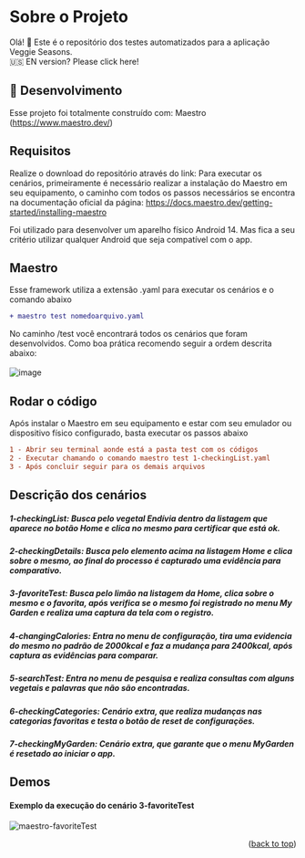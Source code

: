 <a id="readme-top"></a>
# Sobre o Projeto
Olá! 👋
Este é o repositório dos testes automatizados para a aplicação Veggie Seasons. </br>
🇺🇸 EN version? Please click here! 

## 🔧 Desenvolvimento
Esse projeto foi totalmente construído com: Maestro (https://www.maestro.dev/)

## Requisitos
Realize o download do repositório através do link: 
Para executar os cenários, primeiramente é necessário realizar a instalação do Maestro em seu equipamento, o caminho com todos os passos necessários se encontra na documentação oficial da página: 
https://docs.maestro.dev/getting-started/installing-maestro

Foi utilizado para desenvolver um aparelho físico Android 14. 
Mas fica a seu critério utilizar qualquer Android que seja compatível com o app.


## Maestro
Esse framework utiliza a extensão .yaml para executar os cenários e o comando abaixo
```diff
+ maestro test nomedoarquivo.yaml
```
No caminho /test você encontrará todos os cenários que foram desenvolvidos. 
Como boa prática recomendo seguir a ordem descrita abaixo:  
</br>
![image](https://github.com/user-attachments/assets/e5ae926b-2d41-4939-87e9-7b3c70d32717)

## Rodar o código
Após instalar o Maestro em seu equipamento e estar com seu emulador ou dispositivo físico configurado, basta executar os passos abaixo
```diff
1 - Abrir seu terminal aonde está a pasta test com os códigos
2 - Executar chamando o comando maestro test 1-checkingList.yaml
3 - Após concluir seguir para os demais arquivos
```
## Descrição dos cenários
##### 1-checkingList: Busca pelo vegetal Endívia dentro da listagem que aparece no botão Home e clica no mesmo para certificar que está ok.
##### 2-checkingDetails: Busca pelo elemento acima na listagem Home e clica sobre o mesmo, ao final do processo é capturado uma evidência para comparativo.
##### 3-favoriteTest: Busca pelo limão na listagem da Home, clica sobre o mesmo e o favorita, após verifica se o mesmo foi registrado no menu My Garden e realiza uma captura da tela com o registro.
##### 4-changingCalories: Entra no menu de configuração, tira uma evidencia do mesmo no padrão de 2000kcal e faz a mudança para 2400kcal, após captura as evidências para comparar.
##### 5-searchTest: Entra no menu de pesquisa e realiza consultas com alguns vegetais e palavras que não são encontradas.
##### 6-checkingCategories: Cenário extra, que realiza mudanças nas categorias favoritas e testa o botão de reset de configuraçöes.
##### 7-checkingMyGarden: Cenário extra, que garante que o menu MyGarden é resetado ao iniciar o app.

## Demos
#### Exemplo da execução do cenário 3-favoriteTest
![maestro-favoriteTest](https://github.com/user-attachments/assets/01e0d94e-dcd7-477e-8027-150c7690d52b)



<p align="right">(<a href="#readme-top">back to top</a>)</p>















